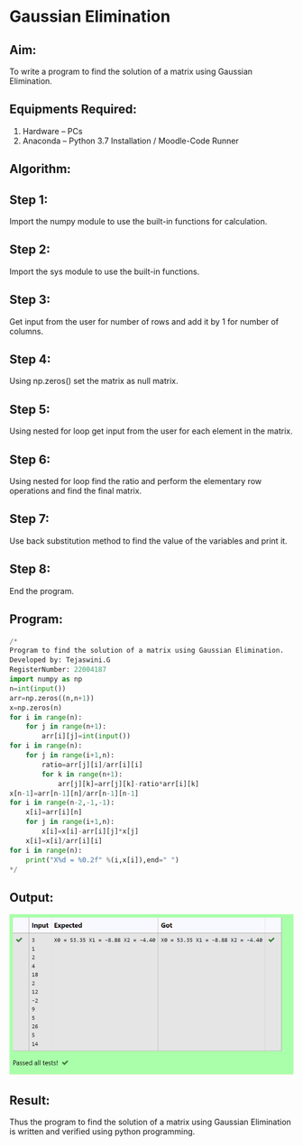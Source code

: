 # Gaussian Elimination

## Aim:
To write a program to find the solution of a matrix using Gaussian Elimination.

## Equipments Required:
1. Hardware – PCs
2. Anaconda – Python 3.7 Installation / Moodle-Code Runner

## Algorithm:
## Step 1:
Import the numpy module to use the built-in functions for calculation.

## Step 2:
Import the sys module to use the built-in functions.

## Step 3:
Get input from the user for number of rows and add it by 1 for number of columns.

## Step 4:
Using np.zeros() set the matrix as null matrix.

## Step 5:
Using nested for loop get input from the user for each element in the matrix.

## Step 6:
Using nested for loop find the ratio and perform the elementary row operations and find the final matrix.

## Step 7:
Use back substitution method to find the value of the variables and print it.

## Step 8:
End the program. 

## Program:
```python
/*
Program to find the solution of a matrix using Gaussian Elimination.
Developed by: Tejaswini.G
RegisterNumber: 22004187
import numpy as np
n=int(input())
arr=np.zeros((n,n+1))
x=np.zeros(n)
for i in range(n):
    for j in range(n+1):
        arr[i][j]=int(input())
for i in range(n):
    for j in range(i+1,n):
        ratio=arr[j][i]/arr[i][i]
        for k in range(n+1):
            arr[j][k]=arr[j][k]-ratio*arr[i][k]
x[n-1]=arr[n-1][n]/arr[n-1][n-1]
for i in range(n-2,-1,-1):
    x[i]=arr[i][n]
    for j in range(i+1,n):
        x[i]=x[i]-arr[i][j]*x[j]
    x[i]=x[i]/arr[i][i]
for i in range(n):
    print("X%d = %0.2f" %(i,x[i]),end=" ")
*/
```
## Output:
![output](h.png)


## Result:
Thus the program to find the solution of a matrix using Gaussian Elimination is written and verified using python programming.

